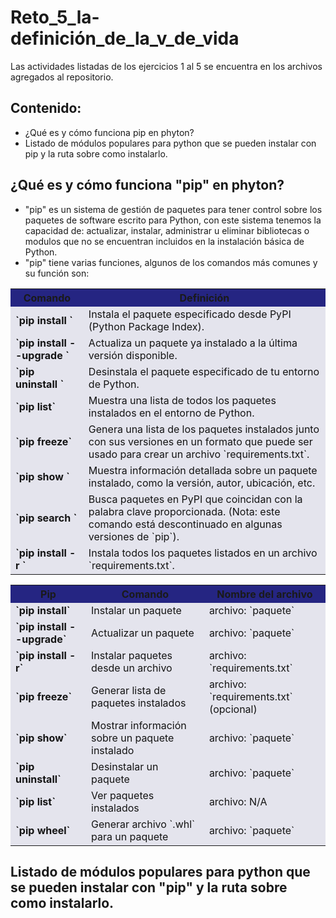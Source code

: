 # Reto_5_la-definición_de_la_v_de_vida
Las actividades listadas de los ejercicios 1 al 5 se encuentra en los archivos agregados al repositorio.

## Contenido:
- ¿Qué es y cómo funciona pip en phyton?
- Listado de módulos populares para python que se pueden instalar con pip y la ruta sobre como instalarlo.

## ¿Qué es y cómo funciona "pip" en phyton?
- "pip" es un sistema de gestión de paquetes para tener control sobre los paquetes de software escrito para Python, con este sistema tenemos la capacidad de: actualizar, instalar, administrar u eliminar bibliotecas o modulos que no se encuentran incluidos en la instalación básica de Python.
- "pip" tiene varias funciones, algunos de los comandos más comunes y su función son:

<table cellspacing="1" bgcolor="">
	<tr bgcolor="#252582">
		<th><b>Comando</b></th>
		<th><b>Definición</b></th>
	</tr>
	<tr bgcolor="#e4e4ed">
		<td style="color:#141414"><b>`pip install <paquete>`</b></td>
		<td style="color:#141414">Instala el paquete especificado desde PyPI (Python Package Index).</td>
	</tr>
	<tr bgcolor="#e4e4ed">
		<td style="color:#141414"><b>`pip install --upgrade <paquete>`</b></td>
		<td style="color:#141414">Actualiza un paquete ya instalado a la última versión disponible.</td>
	</tr>
	<tr bgcolor="#e4e4ed">
		<td style="color:#141414"><b>`pip uninstall <paquete>`</b></td>
		<td style="color:#141414">Desinstala el paquete especificado de tu entorno de Python.</td>
	</tr>
	<tr bgcolor="#e4e4ed">
		<td style="color:#141414"><b>`pip list`</b></td>
		<td style="color:#141414">Muestra una lista de todos los paquetes instalados en el entorno de Python.</td>
	</tr>
	<tr bgcolor="#e4e4ed">
		<td style="color:#141414"><b>`pip freeze`</b></td>
		<td style="color:#141414">Genera una lista de los paquetes instalados junto con sus versiones en un formato que puede ser usado para crear un archivo `requirements.txt`.</td>
	</tr>
	<tr bgcolor="#e4e4ed">
		<td style="color:#141414"><b>`pip show <paquete>`</b></td>
		<td style="color:#141414">Muestra información detallada sobre un paquete instalado, como la versión, autor, ubicación, etc.</td>
	</tr>
	<tr bgcolor="#e4e4ed">
		<td style="color:#141414"><b>`pip search <palabra_clave>`</b></td>
		<td style="color:#141414">Busca paquetes en PyPI que coincidan con la palabra clave proporcionada. (Nota: este comando está descontinuado en algunas versiones de `pip`).</td>
	</tr>
	<tr bgcolor="#e4e4ed">
		<td style="color:#141414"><b>`pip install -r <archivo_requirements>`</b></td>
		<td style="color:#141414">Instala todos los paquetes listados en un archivo `requirements.txt`.</td>
	</tr>
</table>

<table cellspacing="1" bgcolor="">
	<tr bgcolor="#252582">
		<th><b>Pip</b></th>
		<th><b>Comando</b></th>
		<th><b>Nombre del archivo</b></th>
	</tr>
	<tr bgcolor="#e4e4ed">
		<td style="color:#141414"><b>`pip install`</b></td>
		<td style="color:#141414">Instalar un paquete</td>
		<td style="color:#141414">archivo: `paquete`</td>
	</tr>
	<tr bgcolor="#e4e4ed">
		<td style="color:#141414"><b>`pip install --upgrade`</b></td>
		<td style="color:#141414">Actualizar un paquete</td>
		<td style="color:#141414">archivo: `paquete`</td>
	</tr>
	<tr bgcolor="#e4e4ed">
		<td style="color:#141414"><b>`pip install -r`</b></td>
		<td style="color:#141414">Instalar paquetes desde un archivo</td>
		<td style="color:#141414">archivo: `requirements.txt`</td>
	</tr>
	<tr bgcolor="#e4e4ed">
		<td style="color:#141414"><b>`pip freeze`</b></td>
		<td style="color:#141414">Generar lista de paquetes instalados</td>
		<td style="color:#141414">archivo: `requirements.txt` (opcional)</td>
	</tr>
	<tr bgcolor="#e4e4ed">
		<td style="color:#141414"><b>`pip show`</b></td>
		<td style="color:#141414">Mostrar información sobre un paquete instalado</td>
		<td style="color:#141414">archivo: `paquete`</td>
	</tr>
	<tr bgcolor="#e4e4ed">
		<td style="color:#141414"><b>`pip uninstall`</b></td>
		<td style="color:#141414">Desinstalar un paquete</td>
		<td style="color:#141414">archivo: `paquete`</td>
	</tr>
	<tr bgcolor="#e4e4ed">
		<td style="color:#141414"><b>`pip list`</b></td>
		<td style="color:#141414">Ver paquetes instalados</td>
		<td style="color:#141414">archivo: N/A</td>
	</tr>
	<tr bgcolor="#e4e4ed">
		<td style="color:#141414"><b>`pip wheel`</b></td>
		<td style="color:#141414">Generar archivo `.whl` para un paquete</td>
		<td style="color:#141414">archivo: `paquete`</td>
	</tr>
</table>


## Listado de módulos populares para python que se pueden instalar con "pip" y la ruta sobre como instalarlo.
